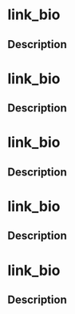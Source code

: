# link_bio

## Description

# link_bio

## Description

# link_bio

## Description

# link_bio

## Description

# link_bio

## Description

